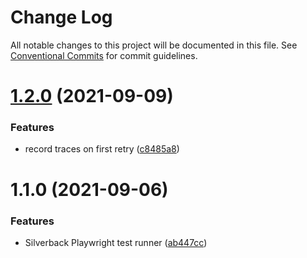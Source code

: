 # Change Log

All notable changes to this project will be documented in this file.
See [Conventional Commits](https://conventionalcommits.org) for commit guidelines.

# [1.2.0](https://github.com/AmazeeLabs/silverback-mono/compare/@amazeelabs/silverback-playwright@1.1.0...@amazeelabs/silverback-playwright@1.2.0) (2021-09-09)


### Features

* record traces on first retry ([c8485a8](https://github.com/AmazeeLabs/silverback-mono/commit/c8485a84b0b5611ce702cf27a3203c2bf4b5a863))





# 1.1.0 (2021-09-06)


### Features

* Silverback Playwright test runner ([ab447cc](https://github.com/AmazeeLabs/silverback-mono/commit/ab447cc52da0a520277b9bf0536c06993467e706))
